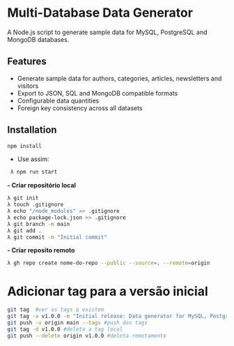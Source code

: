 # Multi-Database Data Generator

A Node.js script to generate sample data for MySQL, PostgreSQL and MongoDB databases.

## Features

- Generate sample data for authors, categories, articles, newsletters and visitors
- Export to JSON, SQL and MongoDB compatible formats
- Configurable data quantities
- Foreign key consistency across all datasets

## Installation

```bash
npm install
```

- Use assim:

```bash
 λ npm run start
 ```

**- Criar repositório local**
```bash
λ git init
λ touch .gitignore
λ echo "/node_modules" >> .gitignore
λ echo package-lock.json >> .gitignore
λ git branch -m main
λ git add .
λ git commit -m "Initial commit"
```

**- Criar reposito remoto**
```bash
λ gh repo create nome-do-repo --public --source=. --remote=origin
 ```

# Adicionar tag para a versão inicial
```bash
git tag  #ver as tags q existem
git tag -a v1.0.0 -m "Initial release: Data generator for MySQL, PostgreSQL and MongoDB" #add a tag
git push -u origin main --tags #push das tags
git tag -d v1.0.0 #deleta a tag local
git push --delete origin v1.0.0 #deleta remotamente
```